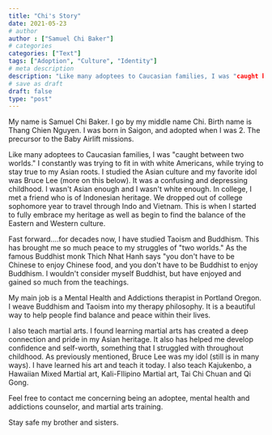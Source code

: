```yaml
---
title: "Chi's Story"
date: 2021-05-23
# author
author : ["Samuel Chi Baker"]
# categories
categories: ["Text"]
tags: ["Adoption", "Culture", "Identity"]
# meta description
description: "Like many adoptees to Caucasian families, I was "caught between two worlds." "
# save as draft
draft: false
type: "post"
---
```


My name is Samuel Chi Baker. I go by my middle name Chi. Birth name is Thang Chien Nguyen. I was born in Saigon, and adopted when I was 2. The precursor to the Baby Airlift missions. 

Like many adoptees to Caucasian families, I was "caught between two worlds." I constantly was trying to fit in with white Americans, while trying to stay true to my Asian roots. I studied the Asian culture and my favorite idol was Bruce Lee (more on this below). It was a confusing and depressing childhood. I wasn't Asian enough and I wasn't white enough. 
In college, I met a friend who is of Indonesian heritage. We dropped out of college sophomore year to travel through Indo and Vietnam. This is when I started to fully embrace my heritage as well as begin to find the balance of the Eastern and Western culture. 

Fast forward....for decades now, I have studied Taoism and Buddhism. This has brought me so much peace to my struggles of "two worlds." As the famous Buddhist monk Thich Nhat Hanh says "you don't have to be Chinese to enjoy Chinese food, and you don't have to be Buddhist to enjoy Buddhism. I wouldn't consider myself Buddhist, but have enjoyed and gained so much from the teachings. 

My main job is a Mental Health and Addictions therapist in Portland Oregon. I weave Buddhism and Taoism into my therapy philosophy. It is a beautiful way to help people find balance and peace within their lives. 

I also teach martial arts. I found learning martial arts has created a deep connection and pride in my Asian heritage. It also has helped me develop confidence and self-worth, something that I struggled with throughout childhood. As previously mentioned, Bruce Lee was my idol (still is in many ways). I have learned his art and teach it today. I also teach Kajukenbo, a Hawaiian Mixed Martial art, Kali-FIlipino Martial art, Tai Chi Chuan and Qi Gong. 

Feel free to contact me concerning being an adoptee, mental health and addictions counselor, and martial arts training.

Stay safe my brother and sisters.
